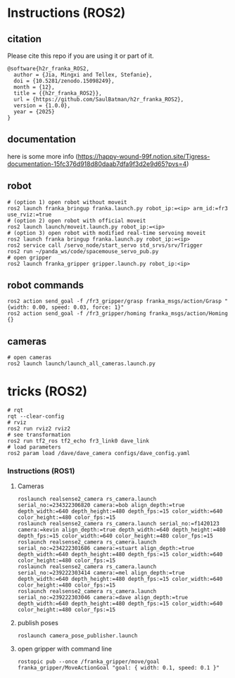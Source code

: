 # Instructions (ROS2)
## citation
Please cite this repo if you are using it or part of it.
```
@software{h2r_franka_ROS2,
  author = {Jia, Mingxi and Tellex, Stefanie},
  doi = {10.5281/zenodo.15098249},
  month = {12},
  title = {{h2r_franka_ROS2}},
  url = {https://github.com/SaulBatman/h2r_franka_ROS2},
  version = {1.0.0},
  year = {2025}
}
```
## documentation
here is some more info (https://happy-wound-99f.notion.site/Tigress-documentation-15fc376d918d80daab7dfa9f3d2e9d65?pvs=4)

## robot
```
# (option 1) open robot without moveit
ros2 launch franka_bringup franka.launch.py robot_ip:=<ip> arm_id:=fr3 use_rviz:=true
# (option 2) open robot with official moveit
ros2 launch launch/moveit.launch.py robot_ip:=<ip>
# (option 3) open robot with modified real-time servoing moveit
ros2 launch franka bringup franka.launch.py robot_ip:=<ip>
ros2 service call /servo_node/start_servo std_srvs/srv/Trigger
ros2 run ~/panda_ws/code/spacemouse_servo_pub.py
# open gripper
ros2 launch franka_gripper gripper.launch.py robot_ip:<ip>
```
## robot commands
```
ros2 action send_goal -f /fr3_gripper/grasp franka_msgs/action/Grasp "{width: 0.00, speed: 0.03, force: 1}"
ros2 action send_goal -f /fr3_gripper/homing franka_msgs/action/Homing {}
```
## cameras
```
# open cameras
ros2 launch launch/launch_all_cameras.launch.py
```
# tricks (ROS2)
```
# rqt
rqt --clear-config
# rviz 
ros2 run rviz2 rviz2
# see transformation
ros2 run tf2_ros tf2_echo fr3_link0 dave_link
# load parameters
ros2 param load /dave/dave_camera configs/dave_config.yaml
```

### Instructions (ROS1)
1. Cameras
    ```
    roslaunch realsense2_camera rs_camera.launch serial_no:=234322306820 camera:=bob align_depth:=true depth_width:=640 depth_height:=480 depth_fps:=15 color_width:=640 color_height:=480 color_fps:=15
   roslaunch realsense2_camera rs_camera.launch serial_no:=f1420123 camera:=kevin align_depth:=true depth_width:=640 depth_height:=480 depth_fps:=15 color_width:=640 color_height:=480 color_fps:=15
   roslaunch realsense2_camera rs_camera.launch serial_no:=234222301686 camera:=stuart align_depth:=true depth_width:=640 depth_height:=480 depth_fps:=15 color_width:=640 color_height:=480 color_fps:=15
   roslaunch realsense2_camera rs_camera.launch serial_no:=239222303414 camera:=mel align_depth:=true depth_width:=640 depth_height:=480 depth_fps:=15 color_width:=640 color_height:=480 color_fps:=15
   roslaunch realsense2_camera rs_camera.launch serial_no:=239222303046 camera:=dave align_depth:=true depth_width:=640 depth_height:=480 depth_fps:=15 color_width:=640 color_height:=480 color_fps:=15

    ```
2. publish poses
    ```
    roslaunch camera_pose_publisher.launch
    ```
3. open gripper with command line
    ```
    rostopic pub --once /franka_gripper/move/goal franka_gripper/MoveActionGoal "goal: { width: 0.1, speed: 0.1 }"
    ```
